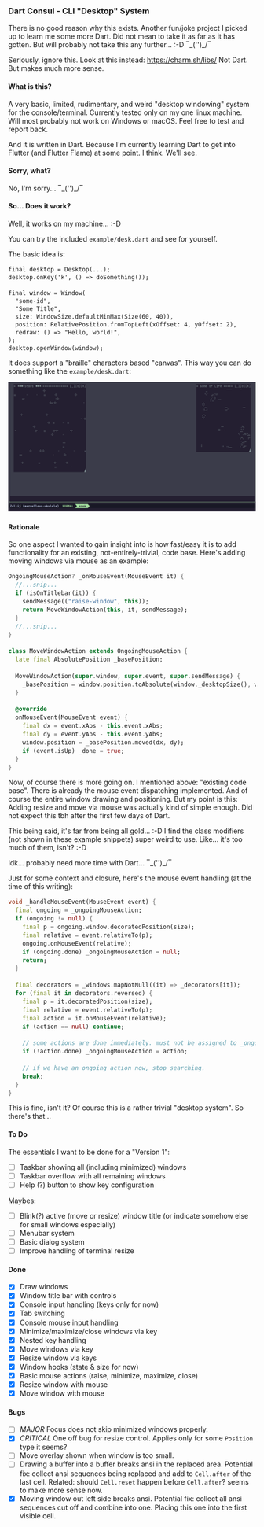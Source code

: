 ### Dart Consul - CLI "Desktop" System

There is no good reason why this exists. Another fun/joke project I picked up to learn me some more Dart. Did not mean
to take it as far as it has gotten. But will probably not take this any further... :-D ‾\_('')_/‾

Seriously, ignore this. Look at this instead: https://charm.sh/libs/ Not Dart. But makes much more sense.

#### What is this?

A very basic, limited, rudimentary, and weird "desktop windowing" system for the console/terminal. Currently tested
only on my one linux machine. Will most probably not work on Windows or macOS. Feel free to test and report back.

And it is written in Dart. Because I'm currently learning Dart to get into Flutter (and Flutter Flame) at some
point. I think. We'll see.

#### Sorry, what?

No, I'm sorry... ‾\_('')_/‾

#### So... Does it work?

Well, it works on my machine... :-D

You can try the included `example/desk.dart` and see for yourself.

The basic idea is:

```
final desktop = Desktop(...);
desktop.onKey('k', () => doSomething());

final window = Window(
  "some-id",
  "Some Title",
  size: WindowSize.defaultMinMax(Size(60, 40)),
  position: RelativePosition.fromTopLeft(xOffset: 4, yOffset: 2),
  redraw: () => "Hello, world!",
);
desktop.openWindow(window);
```

It does support a "braille" characters based "canvas". This way you can do something like the `example/desk.dart`:

![Screenshot](images/consul-example.gif)

#### Rationale

So one aspect I wanted to gain insight into is how fast/easy it is to add functionality for an existing,
not-entirely-trivial, code base. Here's adding moving windows via mouse as an example:

```dart
OngoingMouseAction? _onMouseEvent(MouseEvent it) {
  //...snip...
  if (isOnTitlebar(it)) {
    sendMessage(("raise-window", this));
    return MoveWindowAction(this, it, sendMessage);
  }
  //...snip...
}

class MoveWindowAction extends OngoingMouseAction {
  late final AbsolutePosition _basePosition;

  MoveWindowAction(super.window, super.event, super.sendMessage) {
    _basePosition = window.position.toAbsolute(window._desktopSize(), window.size.current);
  }

  @override
  onMouseEvent(MouseEvent event) {
    final dx = event.xAbs - this.event.xAbs;
    final dy = event.yAbs - this.event.yAbs;
    window.position = _basePosition.moved(dx, dy);
    if (event.isUp) _done = true;
  }
}
```

Now, of course there is more going on. I mentioned above: "existing code base". There is already the mouse event
dispatching implemented. And of course the entire window drawing and positioning. But my point is this: Adding
resize and move via mouse was actually kind of simple enough. Did not expect this tbh after the first few days of Dart.

This being said, it's far from being all gold... :-D I find the class modifiers (not shown in these example
snippets) super weird to use. Like... it's too much of them, isn't? :-D

Idk... probably need more time with Dart... ‾\_('')_/‾

Just for some context and closure, here's the mouse event handling (at the time of this writing):

```dart
void _handleMouseEvent(MouseEvent event) {
  final ongoing = _ongoingMouseAction;
  if (ongoing != null) {
    final p = ongoing.window.decoratedPosition(size);
    final relative = event.relativeTo(p);
    ongoing.onMouseEvent(relative);
    if (ongoing.done) _ongoingMouseAction = null;
    return;
  }

  final decorators = _windows.mapNotNull((it) => _decorators[it]);
  for (final it in decorators.reversed) {
    final p = it.decoratedPosition(size);
    final relative = event.relativeTo(p);
    final action = it.onMouseEvent(relative);
    if (action == null) continue;

    // some actions are done immediately. must not be assigned to _ongoingMouseAction.
    if (!action.done) _ongoingMouseAction = action;

    // if we have an ongoing action now, stop searching.
    break;
  }
}
```

This is fine, isn't it? Of course this is a rather trivial "desktop system". So there's that...

#### To Do

The essentials I want to be done for a "Version 1":

- [ ] Taskbar showing all (including minimized) windows
- [ ] Taskbar overflow with all remaining windows
- [ ] Help (?) button to show key configuration

Maybes:

- [ ] Blink(?) active (move or resize) window title (or indicate somehow else for small windows especially)
- [ ] Menubar system
- [ ] Basic dialog system
- [ ] Improve handling of terminal resize

#### Done

- [X] Draw windows
- [X] Window title bar with controls
- [X] Console input handling (keys only for now)
- [X] Tab switching
- [X] Console mouse input handling
- [X] Minimize/maximize/close windows via key
- [X] Nested key handling
- [X] Move windows via key
- [X] Resize window via keys
- [X] Window hooks (state & size for now)
- [X] Basic mouse actions (raise, minimize, maximize, close)
- [X] Resize window with mouse
- [X] Move window with mouse

#### Bugs

- [ ] *MAJOR* Focus does not skip minimized windows properly.
- [X] *CRITICAL* One off bug for resize control. Applies only for some `Position` type it seems?
- [ ] Move overlay shown when window is too small.
- [ ] Drawing a buffer into a buffer breaks ansi in the replaced area.
  Potential fix: collect ansi sequences being replaced and add to `Cell.after` of the last cell.
  Related: should `Cell.reset` happen before `Cell.after`? seems to make more sense now.
- [X] Moving window out left side breaks ansi.
  Potential fix: collect all ansi sequences cut off and combine into one.
  Placing this one into the first visible cell.
